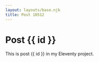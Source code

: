 ```yaml
---
layout: layouts/base.njk
title: Post 10512
---
```


# Post {{ id }}

This is post {{ id }} in my Eleventy project.
